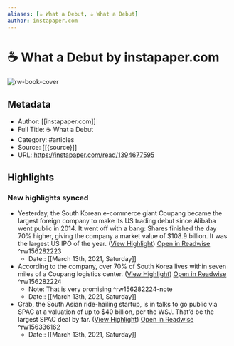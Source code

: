 ```yaml
---
aliases: [☕️ What a Debut, ☕️ What a Debut]
author: instapaper.com
---
```

# ☕️ What a Debut by instapaper.com

![rw-book-cover](https://readwise-assets.s3.amazonaws.com/static/images/article2.74d541386bbf.png)

## Metadata
- Author: [[instapaper.com]]
- Full Title: ☕️ What a Debut
- Category: #articles
- Source: [[{source}]]
- URL: https://instapaper.com/read/1394677595

## Highlights
### New highlights synced
- Yesterday, the South Korean e-commerce giant Coupang became the largest foreign company to make its US trading debut since Alibaba went public in 2014. It went off with a bang: Shares finished the day 70% higher, giving the company a market value of $108.9 billion. It was the largest US IPO of the year. ([View Highlight](https://instapaper.com/read/1394677595/15785382)) [Open in Readwise](https://readwise.io/open/156282223) ^rw156282223
    - Date:: [[March 13th, 2021, Saturday]]
- According to the company, over 70% of South Korea lives within seven miles of a Coupang logistics center. ([View Highlight](https://instapaper.com/read/1394677595/15785386)) [Open in Readwise](https://readwise.io/open/156282224) ^rw156282224
    - Note: That is very promising ^rw156282224-note
    - Date:: [[March 13th, 2021, Saturday]]
- Grab, the South Asian ride-hailing startup, is in talks to go public via SPAC at a valuation of up to $40 billion, per the WSJ. That’d be the largest SPAC deal by far. ([View Highlight](https://instapaper.com/read/1394677595/15786446)) [Open in Readwise](https://readwise.io/open/156336162) ^rw156336162
    - Date:: [[March 13th, 2021, Saturday]]
